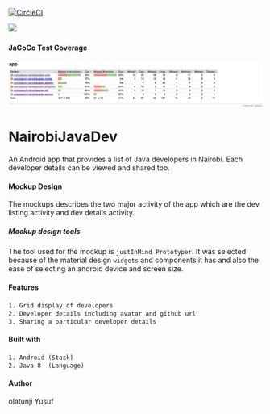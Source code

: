 [![CircleCI](https://circleci.com/gh/OlatunjiYso/NairobiJavaDev.svg?style=svg)](https://circleci.com/gh/OlatunjiYso/NairobiJavaDev)

<a href="https://codeclimate.com/github/OlatunjiYso/NairobiJavaDev/maintainability"><img src="https://api.codeclimate.com/v1/badges/f5c7e5b75815173057c1/maintainability" /></a>

#### JaCoCo Test Coverage
![JaCoCo Test Coverage report](testcoverage.png)

# NairobiJavaDev
An Android app that provides a list of Java developers in Nairobi. Each developer details can be viewed and shared too.



#### Mockup Design
The mockups describes the two major activity of the app which are the dev listing activity and dev details activity.

##### Mockup design tools
The tool used for the mockup is `justInMind Prototyper`. It was selected because of the material design `widgets` and components
it has and also the ease of selecting an android device and screen size.

#### Features
```
1. Grid display of developers
2. Developer details including avatar and github url
3. Sharing a particular developer details
```

 #### Built with
```
1. Android (Stack)
2. Java 8  (Language)
```
#### Author
olatunji Yusuf
